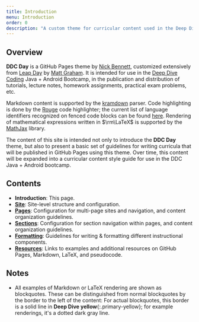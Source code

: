 ```yaml
---
title: Introduction
menu: Introduction
order: 0
description: "A custom theme for curricular content used in the Deep Dive Coding Java+Android Bootcamp"
---
```


## Overview

**DDC Day** is a GitHub Pages theme by [Nick Bennett](mailto:nick@nickbenn.com), customized extensively from [Leap Day](https://pages-themes.github.io/leap-day/) by [Matt Graham](https://twitter.com/mattgraham). It is intended for use in the [Deep Dive Coding](https://deepdivecoding.com) Java + Android Bootcamp, in the publication and distribution of tutorials, lecture notes, homework assignments, practical exam problems, etc.

Markdown content is supported by the [kramdown](https://kramdown.gettalong.org/parser/kramdown.html) parser. Code highlighting is done by the [Rouge](http://rouge.jneen.net/) code highlighter; the current list of language identifiers recognized on fenced code blocks can be found [here](https://github.com/rouge-ruby/rouge/wiki/List-of-supported-languages-and-lexers). Rendering of mathematical expressions written in $\rm\LaTeX$ is supported by the [MathJax](https://www.mathjax.org/) library.

The content of this site is intended not only to introduce the **DDC Day** theme, but also to present a basic set of guidelines for writing curricula that will be published in GitHub Pages using this theme. Over time, this content will be expanded into a curricular content style guide for use in the DDC Java + Android bootcamp.

## Contents

* **Introduction**: This page.
* [**Site**](site.md): Site-level structure and configuration.
* [**Pages**](pages.md): Configuration for multi-page sites and navigation, and content organization guidelines.
* [**Sections**](sections.md): Configuration for section navigation within pages, and content organization guidelines.
* [**Formatting**](formatting.md): Guidelines for writing &amp; formatting different instructional components.
* [**Resources**](resources.md): Links to examples and additional resources on GitHub Pages, Markdown, LaTeX, and pseudocode. 

## Notes

* All examples of Markdown or LaTeX rendering are shown as blockquotes. These can be distinguished from normal blockquotes by the border to the left of the content: For actual blockquotes, this border is a solid line in **Deep Dive yellow**{:.primary-yellow}; for example renderings, it's a dotted dark gray line.